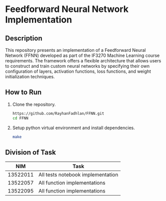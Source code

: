 # Feedforward Neural Network Implementation

## Description

This repository presents an implementation of a Feedforward Neural Network (FFNN) developed as part of the IF3270 Machine Learning course requirements. The framework offers a flexible architecture that allows users to construct and train custom neural networks by specifying their own configuration of layers, activation functions, loss functions, and weight initialization techniques.

## How to Run

1. Clone the repository.

   ```bash
   https://github.com/RayhanFadhlan/FFNN.git
   cd FFNN
   ```

2. Setup python virtual environment and install dependencies.

   ```bash
   make
   ```

## Division of Task

| NIM      | Task                              |
| -------- | --------------------------------- |
| 13522011 | All tests notebook implementation |
| 13522057 | All function implementations      |
| 13522095 | All function implementations      |

